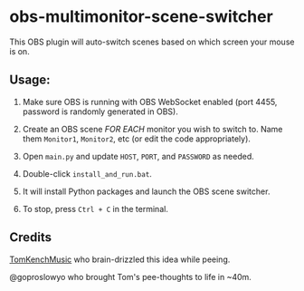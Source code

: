 # obs-multimonitor-scene-switcher

This OBS plugin will auto-switch scenes based on which screen your mouse is on.

## Usage:

1) Make sure OBS is running with OBS WebSocket enabled (port 4455, password is randomly generated in OBS).

1) Create an OBS scene *FOR EACH* monitor you wish to switch to. Name them `Monitor1`, `Monitor2`, etc (or edit the code appropriately).

1) Open `main.py` and update `HOST`, `PORT`, and `PASSWORD` as needed.

1) Double-click `install_and_run.bat`.

1) It will install Python packages and launch the OBS scene switcher.

1) To stop, press `Ctrl + C` in the terminal.

## Credits

[TomKenchMusic](https://twitch.tv/TomKenchMusic) who brain-drizzled this idea while peeing.

@goproslowyo who brought Tom's pee-thoughts to life in ~40m.
